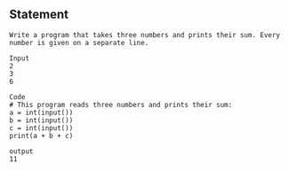## Statement
```
Write a program that takes three numbers and prints their sum. Every number is given on a separate line.
```
```
Input
2
3
6
```
```
Code
# This program reads three numbers and prints their sum:
a = int(input())
b = int(input())
c = int(input())
print(a + b + c)
```
```
output
11
```

